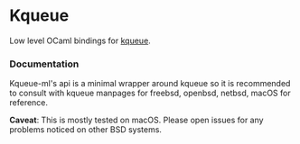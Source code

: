 # Kqueue

Low level OCaml bindings for [kqueue](https://en.wikipedia.org/wiki/Kqueue).

### Documentation

Kqueue-ml's api is a minimal wrapper around kqueue so it is recommended to consult with kqueue manpages for freebsd, openbsd, netbsd, macOS for reference.

**Caveat**: This is mostly tested on macOS. Please open issues for any problems noticed on other BSD systems.
